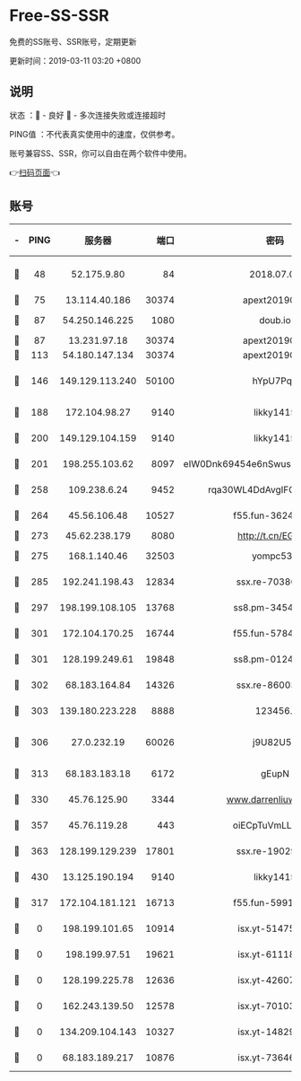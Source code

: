 # Free-SS-SSR

免费的SS账号、SSR账号，定期更新

更新时间：2019-03-11 03:20 +0800

## 说明

状态     ：🙂 - 良好 🙁 - 多次连接失败或连接超时

PING值   ：不代表真实使用中的速度，仅供参考。

账号兼容SS、SSR，你可以自由在两个软件中使用。

👉[扫码页面](https://liesauer.github.io/Free-SS-SSR/)👈

## 账号

|-|PING|服务器|端口|密码|加密方式|区域|
|:----:|:----:|:-----:|-----:|:----:|:----:|:----:|
|🙂|48|52.175.9.80|84|2018.07.07|chacha20-ietf-poly1305|HK|
|🙂|75|13.114.40.186|30374|apext2019006|chacha20|JP|
|🙂|87|54.250.146.225|1080|doub.io|aes-256-cfb|JP|
|🙂|87|13.231.97.18|30374|apext2019006|chacha20|JP|
|🙂|113|54.180.147.134|30374|apext2019006|chacha20|KR|
|🙂|146|149.129.113.240|50100|hYpU7PqP|chacha20-ietf-poly1305|CN|
|🙂|188|172.104.98.27|9140|likky1415|aes-256-cfb|JP|
|🙂|200|149.129.104.159|9140|likky1415|aes-256-cfb|HK|
|🙂|201|198.255.103.62|8097|eIW0Dnk69454e6nSwuspv9DmS201tQ0D|aes-256-cfb|US|
|🙂|258|109.238.6.24|9452|rqa30WL4DdAvgIFG6Fs3znzTa|aes-256-cfb|FR|
|🙂|264|45.56.106.48|10527|f55.fun-36242266|aes-256-cfb|US|
|🙂|273|45.62.238.179|8080|http://t.cn/EGJIyrl|rc4-md5|CA|
|🙂|275|168.1.140.46|32503|yompc535|aes-256-cfb|AU|
|🙂|285|192.241.198.43|12834|ssx.re-70380369|aes-256-cfb|US|
|🙂|297|198.199.108.105|13768|ss8.pm-34548033|aes-256-cfb|US|
|🙂|301|172.104.170.25|16744|f55.fun-57847062|aes-256-cfb|SG|
|🙂|301|128.199.249.61|19848|ss8.pm-01244950|aes-256-cfb|SG|
|🙂|302|68.183.164.84|14326|ssx.re-86003792|aes-256-cfb|US|
|🙂|303|139.180.223.228|8888|123456..|aes-256-cfb|JP|
|🙂|306|27.0.232.19|60026|j9U82U53|xchacha20-ietf-poly1305|HK|
|🙂|313|68.183.183.18|6172|gEupN|aes-256-cfb|SG|
|🙂|330|45.76.125.90|3344|www.darrenliuwei.com|aes-256-cfb|AU|
|🙂|357|45.76.119.28|443|oiECpTuVmLLxk4Ts|aes-256-cfb|AU|
|🙂|363|128.199.129.239|17801|ssx.re-19029637|aes-256-cfb|SG|
|🙂|430|13.125.190.194|9140|likky1415|aes-256-cfb|KR|
|🙂|317|172.104.181.121|16713|f55.fun-59911969|aes-256-cfb|SG|
|🙁|0|198.199.101.65|10914|isx.yt-51475451|aes-256-cfb|US|
|🙁|0|198.199.97.51|19621|isx.yt-61118042|aes-256-cfb|US|
|🙁|0|128.199.225.78|12636|isx.yt-42607822|aes-256-cfb|SG|
|🙁|0|162.243.139.50|12578|isx.yt-70103288|aes-256-cfb|US|
|🙁|0|134.209.104.143|10327|isx.yt-14829527|aes-256-cfb|SG|
|🙁|0|68.183.189.217|10876|isx.yt-73646645|aes-256-cfb|SG|
